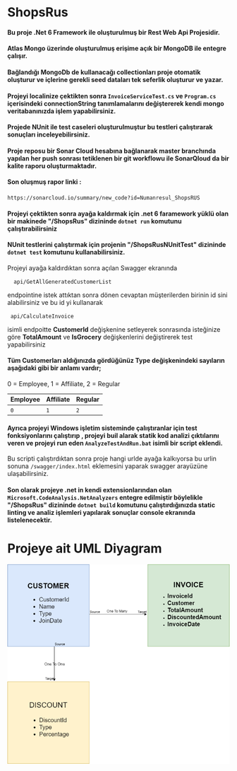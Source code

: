 # ShopsRus
####   Bu proje .Net 6 Framework ile oluşturulmuş bir Rest Web Api Projesidir.
####   Atlas Mongo üzerinde oluşturulmuş erişime açık bir MongoDB ile entegre çalışır.
####   Bağlandığı MongoDb de kullanacağı collectionları proje otomatik oluşturur ve içlerine gerekli seed dataları tek seferlik oluşturur ve yazar.
####   Projeyi localinize çektikten sonra `InvoiceServiceTest.cs` ve `Program.cs` içerisindeki **connectionString** tanımlamalarını değiştererek kendi mongo veritabanınızda işlem yapabilirsiniz.
####   Projede NUnit ile test caseleri oluşturulmuştur bu testleri çalıştırarak sonuçları inceleyebilirsiniz.
####   Proje reposu bir Sonar Cloud hesabına bağlanarak master branchında yapılan her push sonrası tetiklenen bir git workflowu ile SonarQloud da bir kalite raporu oluşturmaktadır.
####   **Son oluşmuş rapor linki** :
```http 
https://sonarcloud.io/summary/new_code?id=Numanresul_ShopsRUS 
```
####   Projeyi çektikten sonra ayağa kaldırmak için .net 6 faramework yüklü olan bir makinede "**/ShopsRus**" dizininde `dotnet run` komutunu çalıştırabilirsiniz
####   NUnit testlerini çalıştırmak için projenin "**/ShopsRusNUnitTest**" dizininde `dotnet test` komutunu kullanabilirsiniz.
 Projeyi ayağa kaldırdıktan sonra açılan Swagger ekranında 
```http
  api/GetAllGeneratedCustomerList
```
 endpointine istek attıktan sonra dönen cevaptan müşterilerden birinin id sini alabilirsiniz ve bu id yi kullanarak 
 ```http
  api/CalculateInvoice
```
  
 isimli endpoitte **CustomerId** değişkenine setleyerek sonrasında isteğinize göre **TotalAmount** ve **IsGrocery** değişkenlerini değiştirerek test yapabilirsiniz
####   Tüm Customerları aldığınızda gördüğünüz Type değişkenindeki sayıların aşağıdaki gibi bir anlamı vardır;

0 = Employee,
1 = Affiliate,
2 = Regular

| Employee | Affiliate | Regular |
| :-------- | :------- | :------ |
| `0`      | `1` | `2` |

#### Ayrıca projeyi Windows işletim sisteminde çalıştıranlar için test fonksiyonlarını çalıştırıp , projeyi buil alarak statik kod analizi çıktılarını veren ve projeyi run eden `AnalyzeTestAndRun.bat` isimli bir script eklendi.
Bu scripti çalıştırdıktan sonra proje hangi urlde ayağa kalkıyorsa bu urlin sonuna `/swagger/index.html` eklemesini yaparak swagger arayüzüne ulaşabilirsiniz.

####   Son olarak projeye .net in kendi extensionlarından olan `Microsoft.CodeAnalysis.NetAnalyzers` entegre edilmiştir böylelikle   "**/ShopsRus**" dizininde `dotnet build` komutunu çalıştırdığınızda static linting ve analiz işlemleri yapılarak sonuçlar console ekranında listelenecektir.

# Projeye ait UML Diyagram

![Örnek Görsel](https://github.com/Numanresul/ShopsRUS/blob/master/ShopsRusDatabaseUML.png)



